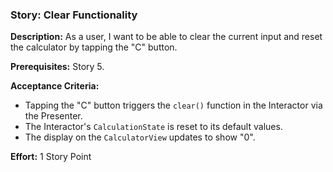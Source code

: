 ### Story: Clear Functionality

**Description:** As a user, I want to be able to clear the current input and reset the calculator by tapping the "C" button.

**Prerequisites:** Story 5.

**Acceptance Criteria:**
*   Tapping the "C" button triggers the `clear()` function in the Interactor via the Presenter.
*   The Interactor's `CalculationState` is reset to its default values.
*   The display on the `CalculatorView` updates to show "0".

**Effort:** 1 Story Point
